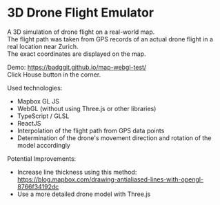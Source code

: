 # 3D Drone Flight Emulator

A 3D simulation of drone flight on a real-world map.  
The flight path was taken from GPS records of an actual drone flight in a real location near Zurich.  
The exact coordinates are displayed on the map.

Demo: https://badggit.github.io/map-webgl-test/  
Click House button in the corner.

Used technologies:
- Mapbox GL JS
- WebGL (without using Three.js or other libraries)
- TypeScript / GLSL
- ReactJS
- Interpolation of the flight path from GPS data points
- Determination of the drone's movement direction and rotation of the model accordingly

Potential Improvements:
- Increase line thickness using this method: https://blog.mapbox.com/drawing-antialiased-lines-with-opengl-8766f34192dc
- Use a more detailed drone model with Three.js
